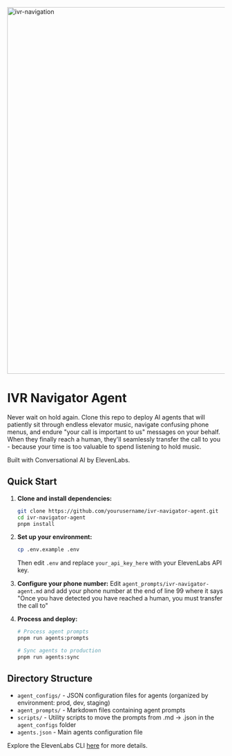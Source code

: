 <img width="2790" height="849" alt="ivr-navigation" src="https://github.com/user-attachments/assets/b23ca791-9339-4983-8bf9-d3c9ae9fbef3" />

# IVR Navigator Agent

Never wait on hold again. Clone this repo to deploy AI agents that will patiently sit through endless elevator music, navigate confusing phone menus, and endure "your call is important to us" messages on your behalf. When they finally reach a human, they'll seamlessly transfer the call to you - because your time is too valuable to spend listening to hold music.

Built with Conversational AI by ElevenLabs.

## Quick Start

1. **Clone and install dependencies:**

   ```bash
   git clone https://github.com/yourusername/ivr-navigator-agent.git
   cd ivr-navigator-agent
   pnpm install
   ```

2. **Set up your environment:**

   ```bash
   cp .env.example .env
   ```

   Then edit `.env` and replace `your_api_key_here` with your ElevenLabs API key.

3. **Configure your phone number:**
   Edit `agent_prompts/ivr-navigator-agent.md` and add your phone number at the end of line 99 where it says "Once you have detected you have reached a human, you must transfer the call to"

4. **Process and deploy:**

   ```bash
   # Process agent prompts
   pnpm run agents:prompts

   # Sync agents to production
   pnpm run agents:sync
   ```

## Directory Structure

- `agent_configs/` - JSON configuration files for agents (organized by environment: prod, dev, staging)
- `agent_prompts/` - Markdown files containing agent prompts
- `scripts/` - Utility scripts to move the prompts from .md -> .json in the `agent_configs` folder
- `agents.json` - Main agents configuration file

Explore the ElevenLabs CLI [here](https://elevenlabs.io/docs/conversational-ai/libraries/agents-cli) for more details.
